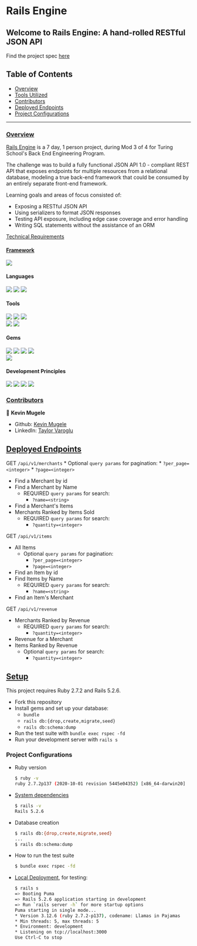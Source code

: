 # Rails Engine

## Welcome to Rails Engine: A hand-rolled RESTful JSON API

Find the project spec [here](https://backend.turing.edu/module3/projects/rails_engine/)

## Table of Contents

- [Overview](#overview)
- [Tools Utilized](#framework)
- [Contributors](#contributors)
- [Deployed Endpoints](#deployed-endpoints)
- [Project Configurations](#setup)


------

### <ins>Overview</ins>

[Rails Engine](https://github.com/tvaroglu/rails-engine) is a 7 day, 1 person project, during Mod 3 of 4 for Turing School's Back End Engineering Program.

The challenge was to build a fully functional JSON API 1.0 - compliant REST API that exposes endpoints for multiple resources from a relational database, modeling a true back-end framework that could be consumed by an entirely separate front-end framework.

Learning goals and areas of focus consisted of:

- Exposing a RESTful JSON API
- Using serializers to format JSON responses
- Testing API exposure, including edge case coverage and error handling
- Writing SQL statements without the assistance of an ORM

[Technical Requirements](https://backend.turing.edu/module3/projects/rails_engine/requirements)

#### <ins>Framework</ins>
<p>
  <img src="https://img.shields.io/badge/Ruby%20On%20Rails-b81818.svg?&style=flat&logo=rubyonrails&logoColor=white" />
</p>

#### Languages
<p>
  <img src="https://img.shields.io/badge/Ruby-CC0000.svg?&style=flaste&logo=ruby&logoColor=white" />
  <img src="https://img.shields.io/badge/ActiveRecord-CC0000.svg?&style=flaste&logo=rubyonrails&logoColor=white" />
  <img src="https://img.shields.io/badge/SQL-CC0000.svg?&style=flaste&logo=SQL&logoColor=white" />
</p>

#### Tools
<p>
  <img src="https://img.shields.io/badge/Atom-66595C.svg?&style=flaste&logo=atom&logoColor=white" />  
  <img src="https://img.shields.io/badge/Git-F05032.svg?&style=flaste&logo=git&logoColor=white" />
  <img src="https://img.shields.io/badge/GitHub-181717.svg?&style=flaste&logo=github&logoColor=white" />
  </br>
  <img src="https://img.shields.io/badge/Postman-f74114.svg?&style=flat&logo=postman&logoColor=white" />
  <img src="https://img.shields.io/badge/PostgreSQL-4169E1.svg?&style=flaste&logo=postgresql&logoColor=white" />
</p>

#### Gems
<p>
  <img src="https://img.shields.io/badge/rspec-b81818.svg?&style=flaste&logo=rubygems&logoColor=white" />
  <img src="https://img.shields.io/badge/pry-b81818.svg?&style=flaste&logo=rubygems&logoColor=white" />  
  <img src="https://img.shields.io/badge/simplecov-b81818.svg?&style=flaste&logo=rubygems&logoColor=white" />  
  <img src="https://img.shields.io/badge/factory--bot-b81818.svg?&style=flaste&logo=rubygems&logoColor=white" />
  </br>
  <img src="https://img.shields.io/badge/faker-b81818.svg?&style=flaste&logo=rubygems&logoColor=white" />  
  
</p>

#### Development Principles
<p>
  <img src="https://img.shields.io/badge/OOP-b81818.svg?&style=flaste&logo=OOP&logoColor=white" />
  <img src="https://img.shields.io/badge/TDD-b87818.svg?&style=flaste&logo=TDD&logoColor=white" />
  <img src="https://img.shields.io/badge/MVC-b8b018.svg?&style=flaste&logo=MVC&logoColor=white" />
  <img src="https://img.shields.io/badge/REST-33b818.svg?&style=flaste&logo=REST&logoColor=white" />  
</p>

### <ins>Contributors</ins>

👤  **Kevin Mugele**
- Github: [Kevin Mugele](https://github.com/kevinmugele)
- LinkedIn: [Taylor Varoglu](https://www.linkedin.com/in/kevinmugele/)

## <ins>Deployed Endpoints</ins>
GET `/api/v1/merchants`
    * Optional `query params` for pagination:
        * `?per_page=<integer>`
        * `?page=<integer>`
  * Find a Merchant by id
  * Find a Merchant by Name
    * REQUIRED `query params` for search:
        * `?name=<string>`
  * Find a Merchant's Items
  * Merchants Ranked by Items Sold
    * REQUIRED `query params` for search:
        * `?quantity=<integer>`

GET `/api/v1/items`
  * All Items</a>
    * Optional `query params` for pagination:
        * `?per_page=<integer>`
        * `?page=<integer>`
  * Find an Item by id
  * Find Items by Name</a>
    * REQUIRED `query params` for search:
        * `?name=<string>`
  * Find an Item's Merchant

GET `/api/v1/revenue`
  * Merchants Ranked by Revenue</a>
    * REQUIRED `query params` for search:
        * `?quantity=<integer>`
  * Revenue for a Merchant</a>
  * Items Ranked by Revenue</a>
    * Optional `query params` for search:
        * `?quantity=<integer>`


## <ins>Setup</ins>

This project requires Ruby 2.7.2 and Rails 5.2.6.

* Fork this repository
* Install gems and set up your database:
    * `bundle`
    * `rails db:{drop,create,migrate,seed}`
    * `rails db:schema:dump`
* Run the test suite with `bundle exec rspec -fd`
* Run your development server with `rails s`


### Project Configurations

* Ruby version
    ```bash
    $ ruby -v
    ruby 2.7.2p137 (2020-10-01 revision 5445e04352) [x86_64-darwin20]
    ```

* [System dependencies](https://github.com/kevinmugele/rails-engine/blob/main/Gemfile)
    ```bash
    $ rails -v
    Rails 5.2.6
    ```

* Database creation
    ```bash
    $ rails db:{drop,create,migrate,seed}
    ...
    $ rails db:schema:dump
    ```

* How to run the test suite
    ```bash
    $ bundle exec rspec -fd
    ```

* [Local Deployment](http://localhost:3000), for testing:
    ```bash
    $ rails s
    => Booting Puma
    => Rails 5.2.6 application starting in development
    => Run `rails server -h` for more startup options
    Puma starting in single mode...
    * Version 3.12.6 (ruby 2.7.2-p137), codename: Llamas in Pajamas
    * Min threads: 5, max threads: 5
    * Environment: development
    * Listening on tcp://localhost:3000
    Use Ctrl-C to stop
    ```
